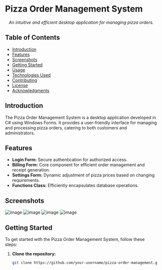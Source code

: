 
# Pizza Order Management System

<p align="center">
  <em>An intuitive and efficient desktop application for managing pizza orders.</em>
</p>

## Table of Contents

- [Introduction](#introduction)
- [Features](#features)
- [Screenshots](#screenshots)
- [Getting Started](#getting-started)
- [Usage](#usage)
- [Technologies Used](#technologies-used)
- [Contributing](#contributing)
- [License](#license)
- [Acknowledgments](#acknowledgments)

## Introduction

The Pizza Order Management System is a desktop application developed in C# using Windows Forms. It provides a user-friendly interface for managing and processing pizza orders, catering to both customers and administrators.

## Features

- **Login Form:** Secure authentication for authorized access.
- **Billing Form:** Core component for efficient order management and receipt generation.
- **Settings Form:** Dynamic adjustment of pizza prices based on changing requirements.
- **Functions Class:** Efficiently encapsulates database operations.

## Screenshots

![image](https://github.com/abdulmajeed33/Pizaa-Order-Management-System/assets/99089185/c658a6e9-742c-45ef-83b1-bd0fa7876df0)
![image](https://github.com/abdulmajeed33/Pizaa-Order-Management-System/assets/99089185/e529a520-ac2f-4be9-bf26-e6c096cf42f7)
![image](https://github.com/abdulmajeed33/Pizaa-Order-Management-System/assets/99089185/f9ee16ba-de52-4593-9091-391233de972e)
![image](https://github.com/abdulmajeed33/Pizaa-Order-Management-System/assets/99089185/3d2ea22f-2357-4fca-947c-f4e00001709c)


## Getting Started

To get started with the Pizza Order Management System, follow these steps:

1. **Clone the repository:**
   ```bash
   git clone https://github.com/your-username/pizza-order-management.git
